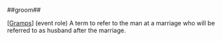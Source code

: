 ##groom##

\[[Gramps](SOURCES.md#Gramps)\] (event role) A term to refer to the man at a marriage who will be referred to as husband after the marriage. 
